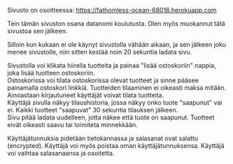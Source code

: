 Sivusto on osoitteessa:
https://fathomless-ocean-68016.herokuapp.com

Tein tämän sivuston osana datanomi koulutusta. Olen myös muokannut tätä sivustoa sen jälkeen.

Silloin kun kukaan ei ole käynyt sivustolla vähään aikaan, ja sen jälkeen joku menee sivustolle, niin sitten kestää noin 20 sekuntia ladata sivu.

Sivustolla voi klikata hiirella tuotteita ja painaa "lisää ostoskoriin" nappia, joka lisää tuotteen ostoskoriin.  
Ostoskorissa voi tilata ostoskorissa olevat tuotteet ja sinne pääsee painamalla ostoskori linkkiä. Tuotteiden tilaaminen ei oikeasti maksa mitään.  
Ainoastaan kirjautuneet käyttäjät voivat tilata tuotteita.  
Käyttäjä sivulla näkyy tilaushistoria, jossa näkyy onko tuote "saapunut" vai ei. Kaikki tuotteet "saapuvat" 30 sekuntia tilauksen jälkeen.  
Sivu pitää ladata uudelleen, jotta näkee että tuote on saapunut. Tuotteet eivät oikeasti saavu tai toimiteta minnekkään.

Käyttäjätunnuksia pidetään tietokannassa ja salasanat ovat salattu (encrypted).
Käyttäjä voi myös poistaa oman käyttäjätunnuksensa.
Käyttäjä voi vaihtaa salasanaansa ja osoitetta.

